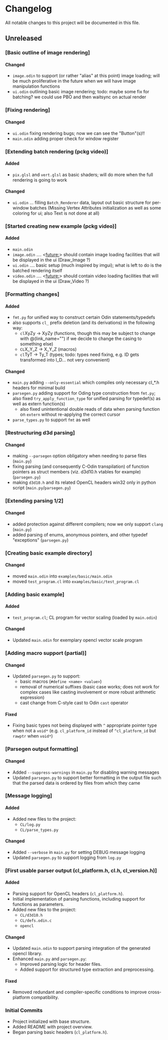 # Changelog

All notable changes to this project will be documented in this file.

## Unreleased

### [Basic outline of image rendering]

#### Changed
- `image.odin` to support (or rather "alias" at this point) image loading; will be much proliferative in the future when we will have image manipulation functions
- `ui.odin` outlining basic image rendering; todo: maybe some fix for batching? we could use PBO and then waitsync on actual render

### [Fixing rendering]

#### Changed
- `ui.odin` fixing rendering bugs; now we can see the "Button"(s)!!
- `main.odin` adding proper check for window register

### [Extending batch rendering (pckg video)]

#### Added
- `pix.glsl` and `vert.glsl` as basic shaders; will do more when the full rendering is going to work

#### Changed
- `ui.odin` ... filling `Batch_Renderer` data, layout out basic structure for per-window batches (Missing Vertex Attributes initialization as well as some coloring for ui; also Text is not done at all)

### [Started creating new example (pckg video)]
#### Added
- `main.odin`
- `image.odin` .... <<future:>> should  contain image loading facilities that will be displayed in the ui (Draw_Image ?)
- `ui.odin` .... basic setup (much inspired by imgui); what is left to do is the batched rendering itself
- `video.odin` .... <<future:>> should contain video loading facilities that will be displayed in the ui (Draw_Video ?)

### [Formatting changes]

#### Added
- `fmt.py` for unified way to construct certain Odin statements/typedefs
- also supports `cl_` prefix deletion (and its derivations) in the following way:
  - `cl`XyZy -> XyZy (functions, though this may be subject to change with @(link_name="") if we decide to change the casing to something else)
  - `CL`X_Y_Z -> X_Y_Z (macros)
  - `cl`TyT -> Ty_T (types; todo: types need fixing, e.g. ID gets transformed into I_D... not very convenient)

#### Changed
- `main.py` adding `--only-essential` which compiles only necessary cl_*.h headers for minimal build
- `parsegen.py` adding support for Oding type construction from `fmt.py`; also fixed `try_apply_function_type` for unified parsing for typedef(s) as well as extern function(s)
  - also fixed unintentional double reads of data when parsing function on `extern` without re-applying the correct cursor
- `parse_types.py` to support `fmt` as well

### [Restructuring d3d parsing]

#### Changed
- making `--parsegen` option obligatory when needing to parse files (`main.py`)
- fixing parsing (and consequently C-Odin transpilation) of function pointers as struct members (viz. d3d10.h vtables for example) (`parsegen.py`)
- making `d3d10.h` and its related OpenCL headers win32 only in python script (`main.py`/`parsegen.py`)

### [Extending parsing 1/2]

#### Changed
- added protection against different compilers; now we only support `clang` (`main.py`)
- added parsing of enums, anonymous pointers, and other typedef "exceptions" (`parsegen.py`)

### [Creating basic example directory]

#### Changed
- moved `main.odin` into `examples/basic/main.odin`
- moved `test_program.cl` into `examples/basic/test_program.cl`

### [Adding basic example]

#### Added
- `test_program.cl`; CL program for vector scaling (loaded by `main.odin`)

#### Changed
- Updated `main.odin` for exemplary opencl vector scale program

### [Adding macro support (partial)]

#### Changed
- Updated `parsegen.py` to support:
  - basic macros (`#define <name> <value>`)
  - removal of numerical suffixes (basic case works; does not work for complex cases like casting involvement or more robust arithmetic expression)
  - cast change from C-style cast to Odin `cast` operator

#### Fixed
- Fixing basic types not being displayed with `^` appropriate pointer type when not a `void*` (e.g. `cl_platform_id` instead of `^cl_platform_id` but `rawptr` when `void*`)

### [Parsegen output formatting]

#### Changed
- Added `--suppress-warnings` in `main.py` for disabling warning messages
- Updated `parsegen.py` to support better formatting in the output file such that the parsed data is ordered by files from which they came

### [Message logging]

#### Added
- Added new files to the project:
  - `CL/log.py`
  - `CL/parse_types.py`

#### Changed
- Added `--verbose` in `main.py` for setting DEBUG message logging
- Updated `parsegen.py` to support logging from `log.py`

### [First usable parser output (cl_platform.h, cl.h, cl_version.h)]

#### Added
- Parsing support for OpenCL headers (`cl_platform.h`).
- Initial implementation of parsing functions, including support for functions as parameters.
- Added new files to the project:
  - `CL/d3d10.h`
  - `CL/defs.odin.c`
  - `opencl`

#### Changed
- Updated `main.odin` to support parsing integration of the generated opencl library.
- Enhanced `main.py` and `parsegen.py`:
  - Improved parsing logic for header files.
  - Added support for structured type extraction and preprocessing.

#### Fixed
- Removed redundant and compiler-specific conditions to improve cross-platform compatibility.

### Initial Commits
- Project initialized with base structure.
- Added README with project overview.
- Began parsing basic headers (`cl_platform.h`).

